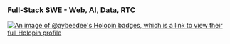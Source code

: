 ### Full-Stack SWE - Web, AI, Data, RTC

[![An image of @aybeedee's Holopin badges, which is a link to view their full Holopin profile](https://holopin.me/aybeedee)](https://holopin.io/@aybeedee)
